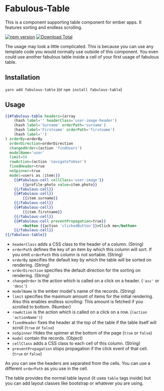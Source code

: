 # Fabulous-Table

This is a component supporting table component for ember apps. It features sorting and endless scrolling.

[![npm version](https://badge.fury.io/js/fabulous-table.svg)](https://badge.fury.io/js/fabulous-table)
[![Download Total](https://img.shields.io/npm/dt/fabulous-table.svg)](http://badge.fury.io/js/fabulous-table)

The usage may look a little complicated. This is because you can use any template code you would normally use outside of
this component. You even could use another fabulous table inside a cell of your first usage of fabulous table.

## Installation

`yarn add fabulous-table` (or `npm install fabulous-table`)

## Usage

```handlebars
{{#fabulous-table headers=(array
    (hash label='' headerClass='user-image-header')
    (hash label='Surname' orderPath='surname')
    (hash label='Firstname' orderPath='firstname')
    (hash label='')
) orderBy=orderBy
  orderDirection=orderDirection
  changedOrder=(action 'findUsers')
  modelName='user'
  limit=50
  rowAction=(action 'navigateToUser')
  fixedHeader=true
  noSpinner=true
  model=users as |item|}}
    {{#fabulous-cell cellClass='user-image'}}
        {{profile-photo value=item.photo}}
    {{/fabulous-cell}}
    {{#fabulous-cell}}
        {{item.surname}}
    {{/fabulous-cell}}
    {{#fabulous-cell}}
        {{item.firstname}}
    {{/fabulous-cell}}
    {{#fabulous-cell preventPropagation=true}}
        <button {{action 'clickedButton'}}>Click me</button>
    {{/fabulous-cell}}
{{/fabulous-table}}
```

* `headerClass` adds a CSS class to the header of a column. (String)
* `orderPath` defines the key of an item by which this column will sort. If you omit `orderPath` this column is not
sortable. (String)
* `orderBy` specifies the default key by which the table will be sorted on rendering. (String)
* `orderDirection` specifies the default direction for the sorting on rendering. (String)
* `changeOrder` is the action which is called on a click on a header. (`'asc'` or `'desc'`)
* `modelName` is the ember model's name of the records. (String)
* `limit` specifies the maximum amount of items for the initial rendering. Also this enables endless scrolling: This
amount is fetched if you scrolled to bottom. (Number)
* `rowAction` is the action which is called on a click on a row. (`(action 'actionName')`)
* `fixedHeader` fixes the header at the top of the table if the table itself will scroll (`true` or `false`)
* `noSpinner` Hides the spinner at the bottom of the page (`true` or `false`)
* `model` contain the records. (Object)
* `cellClass` adds a CSS class to each cell of this column. (String)
* `preventPropagation` stops propagation if the click event of that cell. (`true` or `false`)

As you can see the headers are separated from the cells. You can use a different `orderPath` as you use in the cell.

The table provides the normal table layout (it uses ``table`` tags inside) but you can add layout classes like bootstrap
or whatever you are using.
